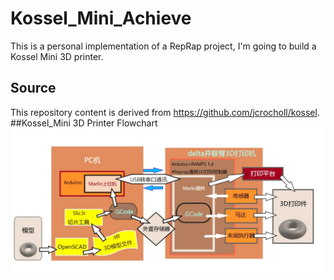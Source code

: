 # Kossel_Mini_Achieve
This is a personal implementation of a RepRap project, I'm going to build a Kossel Mini 3D printer.
## Source
This repository content is derived from <html>https://github.com/jcrocholl/kossel</html>.
##Kossel_Mini 3D Printer Flowchart
![](https://github.com/MrXueyuan/Kossel_Mini_Achieve/blob/master/%E8%AF%B4%E6%98%8E%E6%96%87%E4%BB%B6/3D%E6%89%93%E5%8D%B0%E6%9C%BA%E6%B5%81%E7%A8%8B%E5%9B%BE.jpg?raw=true)